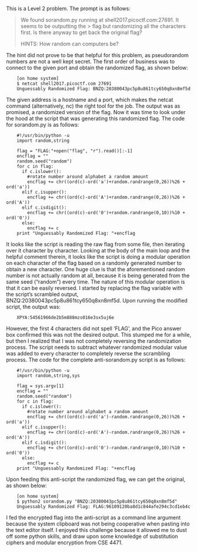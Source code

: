 This is a Level 2 problem. The prompt is as follows:

> We found sorandom.py running at shell2017.picoctf.com:27691. It seems to be outputting the > flag but randomizing all the characters first. Is there anyway to get back the original flag?
>
> HINTS:
> How random can computers be?

The hint did not prove to be that helpful for this problem, as pseudorandom numbers are not a well kept secret. The first order of business was to connect to the given port and obtain the randomized flag, as shown below:

```
	[on home system]
	$ netcat shell2017.picoctf.com 27691
	Unguessably Randomized Flag: BNZQ:20380043pc5p8u861tcy650q8xn8mf5d
```

The given address is a hostname and a port, which makes the netcat command (alternatively, nc) the right tool for the job. The output was as promised, a randomized version of the flag. Now it was time to look under the hood at the script that was generating this randomized flag. The code for sorandom.py is as follows:

```
	#!/usr/bin/python -u
	import random,string

	flag = "FLAG:"+open("flag", "r").read()[:-1]
	encflag = ""
	random.seed("random")
	for c in flag:
	  if c.islower():
	    #rotate number around alphabet a random amount
	    encflag += chr((ord(c)-ord('a')+random.randrange(0,26))%26 + ord('a'))
	  elif c.isupper():
	    encflag += chr((ord(c)-ord('A')+random.randrange(0,26))%26 + ord('A'))
	  elif c.isdigit():
	    encflag += chr((ord(c)-ord('0')+random.randrange(0,10))%10 + ord('0'))
	  else:
	    encflag += c
	print "Unguessably Randomized Flag: "+encflag
```
It looks like the script is reading the raw flag from some file, then iterating over it character by character. Looking at the body of the main loop and the helpful comment therein, it looks like the script is doing a modular operation on each character of the flag based on a randomly generated number to obtain a new character. One huge clue is that the aforementioned random number is not actually random at all, because it is being generated from the same seed (“random”) every time. The nature of this modular operation is that it can be easily reversed. I started by replacing the flag variable with the script’s scrambled output, BNZQ:20380043pc5p8u861tcy650q8xn8mf5d. Upon running the modified script, the output was: 

```
	XPYA:54561966de2b5m888mzs016e3sx5uj6e
```

However, the first 4 characters did not spell ‘FLAG’, and the Pico answer box confirmed this was not the desired output. This stumped me for a while, but then I realized that I was not completely reversing the randomization process. The script needs to subtract whatever randomized modular value was added to every character to completely reverse the scrambling process. The code for the complete anti-sorandom.py script is as follows:

```
	#!/usr/bin/python -u
	import random,string,sys

	flag = sys.argv[1]
	encflag = ""
	random.seed("random")
	for c in flag:
	  if c.islower():
	    #rotate number around alphabet a random amount
	    encflag += chr((ord(c)-ord('a')-random.randrange(0,26))%26 + ord('a'))
	  elif c.isupper():
	    encflag += chr((ord(c)-ord('A')-random.randrange(0,26))%26 + ord('A'))
	  elif c.isdigit():
	    encflag += chr((ord(c)-ord('0')-random.randrange(0,10))%10 + ord('0'))
	  else:
	    encflag += c
	print "Unguessably Randomized Flag: "+encflag
```

Upon feeding this anti-script the randomized flag, we can get the original, as shown below:

```
	[on home system]
	$ python2 sorandom.py "BNZQ:20380043pc5p8u861tcy650q8xn8mf5d"
	Unguessably Randomized Flag: FLAG:96109120ba8d1c844afe294c3cd1eb4c
```

I fed the encrypted flag into the anti-script as a command line argument because the system clipboard was not being cooperative when pasting into the text editor itself. I enjoyed this challenge because it allowed me to dust off some python skills, and draw upon some knowledge of substitution ciphers and modular encryption from CSE 4471.

